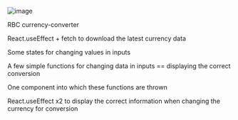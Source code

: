 ![image](https://user-images.githubusercontent.com/12086860/184237245-dd26fc7e-1b84-4490-b9cf-3d40a4ded550.png)

RBC currency-converter

React.useEffect + fetch to download the latest currency data

Some states for changing values in inputs

A few simple functions for changing data in inputs == displaying the correct conversion

One component into which these functions are thrown

React.useEffect x2 to display the correct information when changing the currency for conversion
